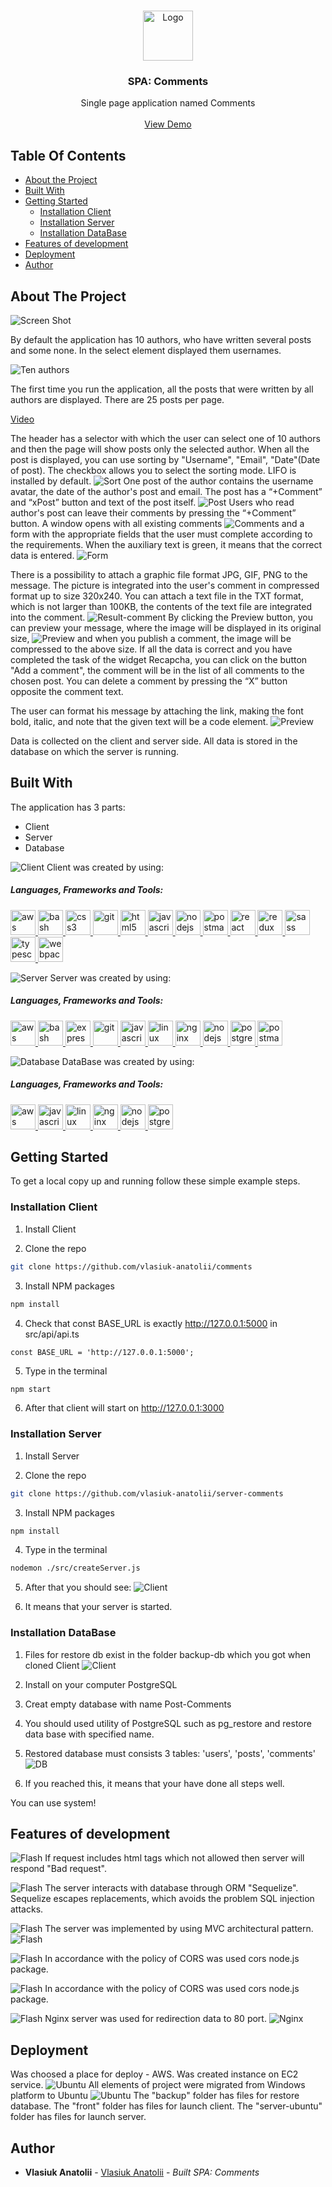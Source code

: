 <br/>
<p align="center">
  <img src="images-readme/logo.jpg" alt="Logo" width="80" height="80">

  <h3 align="center">SPA: Comments</h3>

  <p align="center">
    Single page application named Comments
    <br/>
    <br/>
    <a href="http://ec2-3-252-200-218.eu-west-1.compute.amazonaws.com">View Demo</a>
  </p>
</p>

## Table Of Contents

* [About the Project](#about-the-project)
* [Built With](#built-with)
* [Getting Started](#getting-started)
  * [Installation Client](#installation-client)
  * [Installation Server](#installation-server)
  * [Installation DataBase](#installation-database)
* [Features of development](#features-of-development)
* [Deployment](#deployment)
* [Author](#author)

## About The Project

![Screen Shot](images-readme/screen.gif)

By default the application has 10 authors, who have written several posts and some none. In the select element displayed them usernames.

![Ten authors](images-readme/ten_aythors.jpg)

The first time you run the application, all the posts that were written by all authors are displayed. There are 25 posts per page.

[Video](https://www.loom.com/share/ed9bacc1dbf946839bbbe44e018b683e)

The header has a selector with which the user can select one of 10 authors and then the page will show posts only the selected author. When all the post is displayed, you can use sorting by "Username", "Email", "Date"(Date of post). The checkbox allows you to select the sorting mode. LIFO is installed by default.
![Sort](images-readme/sort.jpg)
One post of the author contains the username avatar, the date of the author's post and email. The post has a “+Comment” and “xPost” button and text of the post itself.
![Post](images-readme/post.jpg)
Users who read author's post can leave their comments by pressing the “+Comment” button. A window opens with all existing comments
![Comments](images-readme/comments.jpg)
and a form with the appropriate fields that the user must complete according to the requirements. When the auxiliary text is green, it means that the correct data is entered.
![Form](images-readme/form.gif)

There is a possibility to attach a graphic file format JPG, GIF, PNG to the message. The picture is integrated into the user's comment in compressed format up to size 320x240. You can attach a text file in the TXT format, which is not larger than 100KB, the contents of the text file are integrated into the comment.
![Result-comment](images-readme/result_comment.jpg)
By clicking the Preview button, you can preview your message, where the image will be displayed in its original size, 
![Preview](images-readme/preview.jpg)
and when you publish a comment, the image will be compressed to the above size. If all the data is correct and you have completed the task of the widget Recapcha, you can click on the button "Add a comment", the comment will be in the list of all comments to the chosen post. You can delete a comment by pressing the “X” button opposite the comment text.

The user can format his message by attaching the link, making the font bold, italic, and note that the given text will be a code element. 
![Preview](images-readme/rich-editor.jpg)

Data is collected on the client and server side. All data is stored in the database on which the server is running.

## Built With
The application has 3 parts:
* Client
* Server
* Database

![Client](images-readme/approve.png) Client was created by using:
<h5 align="left">Languages, Frameworks and Tools:</h5>
<p align="left">
<a href="https://aws.amazon.com" target="_blank" rel="noreferrer"> <img src="https://raw.githubusercontent.com/devicons/devicon/master/icons/amazonwebservices/amazonwebservices-original-wordmark.svg" alt="aws" width="40" height="40"/> </a>
<a href="https://www.gnu.org/software/bash/" target="_blank" rel="noreferrer"> 
<img src="https://www.vectorlogo.zone/logos/gnu_bash/gnu_bash-icon.svg" alt="bash" width="40" height="40"/> </a> 
<a href="https://www.w3schools.com/css/" target="_blank" rel="noreferrer"> <img src="https://raw.githubusercontent.com/devicons/devicon/master/icons/css3/css3-original-wordmark.svg" alt="css3" width="40" height="40"/> </a> 
</a> 
<a href="https://git-scm.com/" target="_blank" rel="noreferrer"> <img src="https://www.vectorlogo.zone/logos/git-scm/git-scm-icon.svg" alt="git" width="40" height="40"/> 
</a>
<a href="https://www.w3.org/html/" target="_blank" rel="noreferrer"> <img src="https://raw.githubusercontent.com/devicons/devicon/master/icons/html5/html5-original-wordmark.svg" alt="html5" width="40" height="40"/> 
</a> 
<a href="https://developer.mozilla.org/en-US/docs/Web/JavaScript" target="_blank" rel="noreferrer"> <img src="https://raw.githubusercontent.com/devicons/devicon/master/icons/javascript/javascript-original.svg" alt="javascript" width="40" height="40"/> 
</a> 
<a href="https://nodejs.org" target="_blank" rel="noreferrer"> <img src="https://raw.githubusercontent.com/devicons/devicon/master/icons/nodejs/nodejs-original-wordmark.svg" alt="nodejs" width="40" height="40"/> 
</a>
<a href="https://postman.com" target="_blank" rel="noreferrer"> <img src="https://www.vectorlogo.zone/logos/getpostman/getpostman-icon.svg" alt="postman" width="40" height="40"/> 
</a> 
<a href="https://reactjs.org/" target="_blank" rel="noreferrer"> <img src="https://raw.githubusercontent.com/devicons/devicon/master/icons/react/react-original-wordmark.svg" alt="react" width="40" height="40"/> </a> <a href="https://redux.js.org" target="_blank" rel="noreferrer"> <img src="https://raw.githubusercontent.com/devicons/devicon/master/icons/redux/redux-original.svg" alt="redux" width="40" height="40"/> 
</a> 
<a href="https://sass-lang.com" target="_blank" rel="noreferrer"> <img src="https://raw.githubusercontent.com/devicons/devicon/master/icons/sass/sass-original.svg" alt="sass" width="40" height="40"/> </a> <a href="https://www.typescriptlang.org/" target="_blank" rel="noreferrer"> <img src="https://raw.githubusercontent.com/devicons/devicon/master/icons/typescript/typescript-original.svg" alt="typescript" width="40" height="40"/> 
</a> 
<a href="https://webpack.js.org" target="_blank" rel="noreferrer"> <img src="https://raw.githubusercontent.com/devicons/devicon/d00d0969292a6569d45b06d3f350f463a0107b0d/icons/webpack/webpack-original-wordmark.svg" alt="webpack" width="40" height="40"/> 
</a> 
</p>

![Server](images-readme/approve.png) Server was created by using:
<h5 align="left">Languages, Frameworks and Tools:</h5>

<p align="left"> 
<a href="https://aws.amazon.com" target="_blank" rel="noreferrer"> <img src="https://raw.githubusercontent.com/devicons/devicon/master/icons/amazonwebservices/amazonwebservices-original-wordmark.svg" alt="aws" width="40" height="40"/> 
</a> <a href="https://www.gnu.org/software/bash/" target="_blank" rel="noreferrer"> <img src="https://www.vectorlogo.zone/logos/gnu_bash/gnu_bash-icon.svg" alt="bash" width="40" height="40"/> </a> <a href="https://expressjs.com" target="_blank" rel="noreferrer"> <img src="https://raw.githubusercontent.com/devicons/devicon/master/icons/express/express-original-wordmark.svg" alt="express" width="40" height="40"/> </a> <a href="https://git-scm.com/" target="_blank" rel="noreferrer"> <img src="https://www.vectorlogo.zone/logos/git-scm/git-scm-icon.svg" alt="git" width="40" height="40"/> </a> <a href="https://developer.mozilla.org/en-US/docs/Web/JavaScript" target="_blank" rel="noreferrer"> <img src="https://raw.githubusercontent.com/devicons/devicon/master/icons/javascript/javascript-original.svg" alt="javascript" width="40" height="40"/> </a> <a href="https://www.linux.org/" target="_blank" rel="noreferrer"> <img src="https://raw.githubusercontent.com/devicons/devicon/master/icons/linux/linux-original.svg" alt="linux" width="40" height="40"/> </a> <a href="https://www.nginx.com" target="_blank" rel="noreferrer"> <img src="https://raw.githubusercontent.com/devicons/devicon/master/icons/nginx/nginx-original.svg" alt="nginx" width="40" height="40"/> </a> <a href="https://nodejs.org" target="_blank" rel="noreferrer"> <img src="https://raw.githubusercontent.com/devicons/devicon/master/icons/nodejs/nodejs-original-wordmark.svg" alt="nodejs" width="40" height="40"/> </a> <a href="https://www.postgresql.org" target="_blank" rel="noreferrer"> <img src="https://raw.githubusercontent.com/devicons/devicon/master/icons/postgresql/postgresql-original-wordmark.svg" alt="postgresql" width="40" height="40"/> </a> <a href="https://postman.com" target="_blank" rel="noreferrer"> <img src="https://www.vectorlogo.zone/logos/getpostman/getpostman-icon.svg" alt="postman" width="40" height="40"/> </a></p>

![Database](images-readme/approve.png) DataBase was created by using:
<h5 align="left">Languages, Frameworks and Tools:</h5>

<p align="left"> 
<a href="https://aws.amazon.com" target="_blank" rel="noreferrer"> <img src="https://raw.githubusercontent.com/devicons/devicon/master/icons/amazonwebservices/amazonwebservices-original-wordmark.svg" alt="aws" width="40" height="40"/> 
</a> <a href="https://developer.mozilla.org/en-US/docs/Web/JavaScript" target="_blank" rel="noreferrer"> <img src="https://raw.githubusercontent.com/devicons/devicon/master/icons/javascript/javascript-original.svg" alt="javascript" width="40" height="40"/> </a> <a href="https://www.linux.org/" target="_blank" rel="noreferrer"> <img src="https://raw.githubusercontent.com/devicons/devicon/master/icons/linux/linux-original.svg" alt="linux" width="40" height="40"/> </a> <a href="https://www.nginx.com" target="_blank" rel="noreferrer"> <img src="https://raw.githubusercontent.com/devicons/devicon/master/icons/nginx/nginx-original.svg" alt="nginx" width="40" height="40"/> </a> <a href="https://nodejs.org" target="_blank" rel="noreferrer"> <img src="https://raw.githubusercontent.com/devicons/devicon/master/icons/nodejs/nodejs-original-wordmark.svg" alt="nodejs" width="40" height="40"/> </a> <a href="https://www.postgresql.org" target="_blank" rel="noreferrer"> <img src="https://raw.githubusercontent.com/devicons/devicon/master/icons/postgresql/postgresql-original-wordmark.svg" alt="postgresql" width="40" height="40"/></a></p>


## Getting Started

To get a local copy up and running follow these simple example steps.

### Installation Client

1. Install Client

2. Clone the repo

```sh
git clone https://github.com/vlasiuk-anatolii/comments
```

3. Install NPM packages

```sh
npm install
```

4. Check that const BASE_URL is exactly http://127.0.0.1:5000 in src/api/api.ts

```JS
const BASE_URL = 'http://127.0.0.1:5000';
```
5. Type in the terminal

```sh
npm start
```
6. After that client will start on http://127.0.0.1:3000

### Installation Server

1. Install Server

2. Clone the repo

```sh
git clone https://github.com/vlasiuk-anatolii/server-comments
```

3. Install NPM packages

```sh
npm install
```
4. Type in the terminal

```sh
nodemon ./src/createServer.js
```

5. After that you should see:
![Client](images-readme/nodemon.jpg)

6. It means that your server is started.

### Installation DataBase

1. Files for restore db exist in the folder backup-db which you got when cloned Client
![Client](images-readme/db-dump.jpg)
2. Install on your computer PostgreSQL

3. Creat empty database with name Post-Comments
4. You should used utility of PostgreSQL such as pg_restore and restore data base with specified name.
5. Restored database must consists 3 tables: 'users', 'posts', 'comments'
![DB](images-readme/db.jpg)
6. If you reached this, it means that your have done all steps well.

You can use system!

## Features of development
![Flash](images-readme/flash.png) If request includes html tags which not allowed then server will respond "Bad request".

![Flash](images-readme/flash.png) The server interacts with database through ORM "Sequelize". Sequelize escapes replacements, which avoids the problem SQL injection attacks.

![Flash](images-readme/flash.png) The server was implemented by using MVC architectural pattern.
![Flash](images-readme/server.jpg)

![Flash](images-readme/flash.png) In accordance with the policy of CORS was used cors node.js package.

![Flash](images-readme/flash.png) In accordance with the policy of CORS was used cors node.js package.

![Flash](images-readme/flash.png) Nginx server was used for redirection data to 80 port.
![Nginx](images-readme/nginx.jpg)

## Deployment
Was choosed a place for deploy - AWS.
Was created instance on EC2 service.
![Ubuntu](images-readme/ubuntu.jpg)
All elements of project were migrated from Windows platform to Ubuntu
![Ubuntu](images-readme/ubuntu2.jpg)
The "backup" folder has files for restore database.
The "front" folder has files for launch client.
The "server-ubuntu" folder has files for launch server.

## Author

* **Vlasiuk Anatolii** - [Vlasiuk Anatolii](https://github.com/vlasiuk-anatolii) - *Built SPA: Comments*
